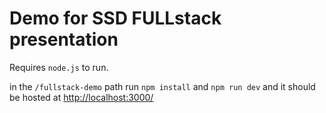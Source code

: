 # Demo for SSD FULLstack presentation

Requires `node.js` to run.

in the ```/fullstack-demo``` path run ```npm install``` and ```npm run dev``` and it should be hosted at [http://localhost:3000/](http://localhost:3000/)
